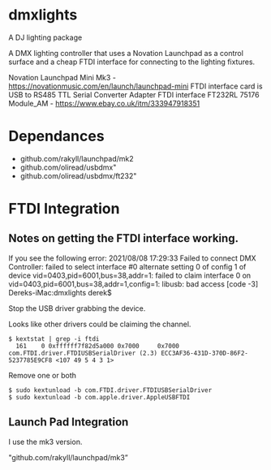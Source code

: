 # dmxlights
A DJ lighting package

A DMX lighting controller that uses a Novation Launchpad as a control surface and a cheap FTDI interface for 
connecting to the lighting fixtures.

Novation Launchpad Mini Mk3 - https://novationmusic.com/en/launch/launchpad-mini
FTDI interface card is USB to RS485 TTL Serial Converter Adapter FTDI interface FT232RL 75176 Module_AM - https://www.ebay.co.uk/itm/333947918351

# Dependances
- github.com/rakyll/launchpad/mk2
- github.com/oliread/usbdmx"
- github.com/oliread/usbdmx/ft232"


# FTDI Integration





## Notes on getting the FTDI interface working.

If you see the following error:
2021/08/08 17:29:33 Failed to connect DMX Controller: failed to select interface #0 alternate setting 0 of config 1 of device vid=0403,pid=6001,bus=38,addr=1: failed to claim interface 0 on vid=0403,pid=6001,bus=38,addr=1,config=1: libusb: bad access [code -3]
Dereks-iMac:dmxlights derek$ 

Stop the USB driver grabbing the device.

Looks like other drivers could be claiming the channel.
```
$ kextstat | grep -i ftdi
  161    0 0xffffff7f82d5a000 0x7000     0x7000     com.FTDI.driver.FTDIUSBSerialDriver (2.3) ECC3AF36-431D-370D-86F2-5237785E9CF8 <107 49 5 4 3 1>
```
Remove one or both
```
$ sudo kextunload -b com.FTDI.driver.FTDIUSBSerialDriver
$ sudo kextunload -b com.apple.driver.AppleUSBFTDI
```
##  Launch Pad Integration

I use the mk3 version.

"github.com/rakyll/launchpad/mk3”

